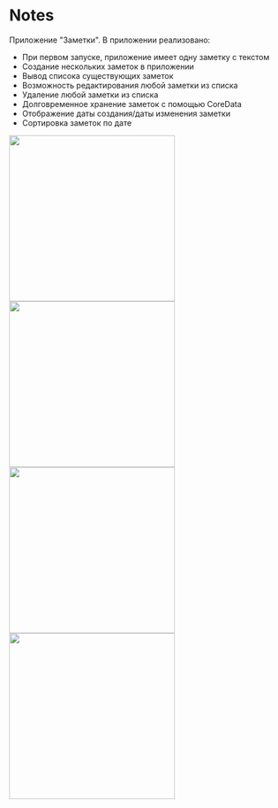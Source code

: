 # Notes

Приложение "Заметки". В приложении реализовано:
- При первом запуске, приложение имеет одну заметку с текстом
- Создание нескольких заметок в приложении
- Вывод списока существующих заметок
- Возможность редактирования любой заметки из списка
- Удаление любой заметки из списка
- Долговременное хранение заметок с помощью CoreData
- Отображение даты создания/даты изменения заметки
- Сортировка заметок по дате

<img src="https://user-images.githubusercontent.com/91836127/152701924-e818328d-f252-4a52-9c36-4c3caf7a2597.png" width="300" /> <img src="https://user-images.githubusercontent.com/91836127/152702029-812bb407-8813-4f44-9e93-6a1b7b12fa96.png" width="300" />
<img src="https://user-images.githubusercontent.com/91836127/152701935-ad3d9a69-f41d-46ac-b6cb-9e9bee9e2b2b.png" width="300" /> <img src="https://user-images.githubusercontent.com/91836127/152701939-0398df64-e5a5-4cb0-a090-6d1fad150afc.png" width="300" />
